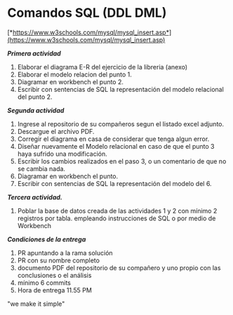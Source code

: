 # Comandos SQL (DDL DML) 


[*https://www.w3schools.com/mysql/mysql_insert.asp*](https://www.w3schools.com/mysql/mysql_insert.asp)

***Primera actividad***

1. Elaborar el diagrama E-R del ejercicio de la libreria (anexo) 
2. Elaborar el modelo relacion del punto 1.
3. Diagramar en workbench el punto 2.
4. Escribir con sentencias de SQL la representación del modelo relacional del punto 2.

***Segunda actividad***

1. Ingrese al repositorio de su compañeros segun el listado excel adjunto.
2. Descargue el archivo PDF.
3. Corregir el diagrama en casa de considerar que tenga algun error.
4. Diseñar nuevamente el Modelo relacional en caso de que el punto 3 haya sufrido una modificación.
5. Escribir los cambios realizados en el paso 3, o un comentario de que no se cambia nada.
6. Diagramar en workbench el punto.
7. Escribir con sentencias de SQL la representación del modelo del 6.

***Tercera actividad.*** 

1. Poblar la base de datos creada de las actividades 1 y 2 con mínimo 2 registros por tabla. 
empleando instrucciones de SQL o por medio de Workbench

***Condiciones de la entrega*** 

1. PR apuntando a la rama solución
2. PR con su nombre completo
3. documento PDF del repositorio de su compañero y uno propio con las conclusiones o el análisis
4. mínimo 6 commits
5. Hora de entrega 11.55 PM

"we make it simple"